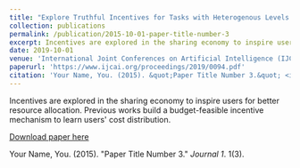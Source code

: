 ```yaml
---
title: "Explore Truthful Incentives for Tasks with Heterogenous Levels of Difficulty in the Sharing Economy"
collection: publications
permalink: /publication/2015-10-01-paper-title-number-3
excerpt: Incentives are explored in the sharing economy to inspire users for better resource allocation. Previous works build a budget feasible incentive mechanism to learn users' cost distribution. However, they only consider a special case that all tasks are considered as the same. The general problem asks for finding a solution when the cost for different tasks varies. In this paper, we investigate this general problem by considering a system with k levels of difficulty. We present two incentivizing strategies for offline and online implementation, and formally derive the ratio of utility between them in different scenarios. We propose a regret minimizing mechanism to decide incentives by dynamically adjusting budget assignment and learning from users' cost distributions. Our experiment demonstrates utility improvement about 7 times and time saving of 54% to meet a utility objective compared to the previous works.
date: 2019-10-01
venue: 'International Joint Conferences on Artificial Intelligence (IJCAI)'
paperurl: 'https://www.ijcai.org/proceedings/2019/0094.pdf'
citation: 'Your Name, You. (2015). &quot;Paper Title Number 3.&quot; <i>Journal 1</i>. 1(3).'
---
```

Incentives are explored in the sharing economy to inspire users for better resource allocation. Previous works build a budget-feasible incentive mechanism to learn users' cost distribution.

[Download paper here](https://www.ijcai.org/proceedings/2019/0094.pdf)

Your Name, You. (2015). "Paper Title Number 3." <i>Journal 1</i>. 1(3).
